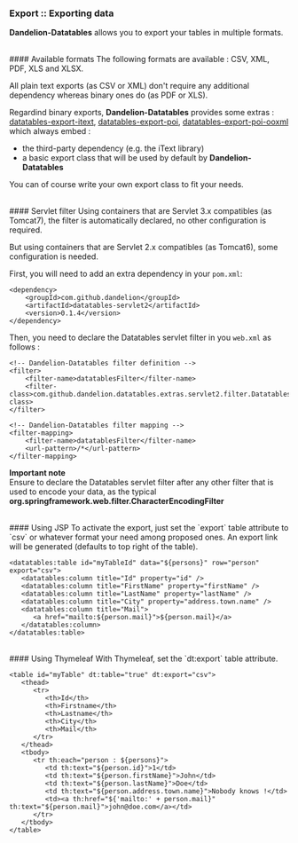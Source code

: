 ### Export :: Exporting data

**Dandelion-Datatables** allows you to export your tables in multiple formats.

<br />
#### Available formats
The following formats are available : CSV, XML, PDF, XLS and XLSX.

All plain text exports (as CSV or XML) don\'t require any additional dependency whereas binary ones do (as PDF or XLS). 

Regardind binary exports, **Dandelion-Datatables** provides some extras : [datatables-export-itext](https://github.com/dandelion/dandelion-datatables/tree/master/datatables-extras/datatables-export-itext), [datatables-export-poi](https://github.com/dandelion/dandelion-datatables/tree/master/datatables-extras/datatables-export-poi), [datatables-export-poi-ooxml](https://github.com/dandelion/dandelion-datatables/tree/master/datatables-extras/datatables-export-poi-ooxml) which always embed :

 * the third-party dependency (e.g. the iText library) 
 * a basic export class that will be used by default by **Dandelion-Datatables**

You can of course write your own export class to fit your needs.

<br />
#### Servlet filter
Using containers that are Servlet 3.x compatibles (as Tomcat7), the filter is automatically declared, no other configuration is required. 

But using containers that are Servlet 2.x compatibles (as Tomcat6), some configuration is needed.

First, you will need to add an extra dependency in your `pom.xml`:

    <dependency>
        <groupId>com.github.dandelion</groupId>
        <artifactId>datatables-servlet2</artifactId>
        <version>0.1.4</version>
    </dependency>

Then, you need to declare the Datatables servlet filter in you `web.xml` as follows :

    <!-- Dandelion-Datatables filter definition -->
    <filter>
        <filter-name>datatablesFilter</filter-name>
        <filter-class>com.github.dandelion.datatables.extras.servlet2.filter.DatatablesFilter</filter-class>
    </filter>

    <!-- Dandelion-Datatables filter mapping -->
    <filter-mapping>
        <filter-name>datatablesFilter</filter-name>
        <url-pattern>/*</url-pattern>
    </filter-mapping> 

<p class="alert alert-warn"><strong>Important note</strong><br /> Ensure to declare the Datatables servlet filter after any other filter that is used to encode your data, as the typical <strong>org.springframework.web.filter.CharacterEncodingFilter</strong></p>

<br />
#### Using JSP
To activate the export, just set the `export` table attribute to `csv` or whatever format your need among proposed ones. An export link will be generated (defaults to top right of the table).

	<datatables:table id="myTableId" data="${persons}" row="person" export="csv">
	   <datatables:column title="Id" property="id" />
	   <datatables:column title="FirstName" property="firstName" />
	   <datatables:column title="LastName" property="lastName" />
	   <datatables:column title="City" property="address.town.name" />
	   <datatables:column title="Mail">
	      <a href="mailto:${person.mail}">${person.mail}</a>
	   </datatables:column>
	</datatables:table>

<br />
#### Using Thymeleaf
With Thymeleaf, set the `dt:export` table attribute.

	<table id="myTable" dt:table="true" dt:export="csv">
	   <thead>
	      <tr>
	         <th>Id</th>
	         <th>Firstname</th>
	         <th>Lastname</th>
	         <th>City</th>
	         <th>Mail</th>
	      </tr>
	   </thead>
	   <tbody>
	      <tr th:each="person : ${persons}">
	         <td th:text="${person.id}">1</td>
	         <td th:text="${person.firstName}">John</td>
	         <td th:text="${person.lastName}">Doe</td>
	         <td th:text="${person.address.town.name}">Nobody knows !</td>
	         <td><a th:href="${'mailto:' + person.mail}" th:text="${person.mail}">john@doe.com</a></td>
	      </tr>
	   </tbody>
	</table>

